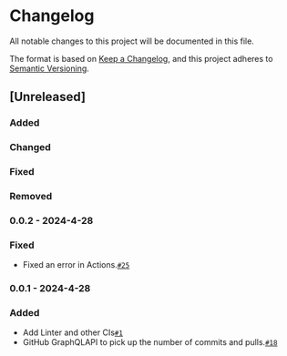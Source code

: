 # Changelog

All notable changes to this project will be documented in this file.

The format is based on [Keep a Changelog](https://keepachangelog.com/en/1.0.0/),
and this project adheres to [Semantic Versioning](https://semver.org/spec/v2.0.0.html).

## [Unreleased]

### Added

### Changed

### Fixed

### Removed

### 0.0.2 - 2024-4-28
### Fixed
- Fixed an error in Actions.[`#25`](https://github.com/suba327777/README.Mountain/issues/25)

### 0.0.1 - 2024-4-28
### Added
- Add Linter and other CIs[`#1`](https://github.com/suba327777/README.Mountain/issues/1)
- GitHub GraphQLAPI to pick up the number of commits and pulls.[`#18`](https://github.com/suba327777/README.Mountain/issues/18)
